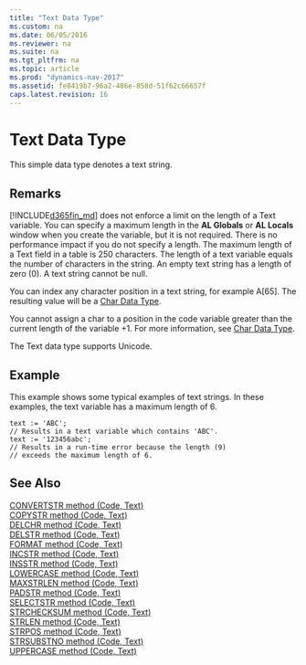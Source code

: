 ```yaml
---
title: "Text Data Type"
ms.custom: na
ms.date: 06/05/2016
ms.reviewer: na
ms.suite: na
ms.tgt_pltfrm: na
ms.topic: article
ms.prod: "dynamics-nav-2017"
ms.assetid: fe8419b7-96a2-486e-858d-51f62c66657f
caps.latest.revision: 16
---
```

# Text Data Type
This simple data type denotes a text string.  
  
## Remarks  
 [!INCLUDE[d365fin_md](../includes/d365fin_md.md)] does not enforce a limit on the length of a Text variable. You can specify a maximum length in the **AL Globals** or **AL Locals** window when you create the variable, but it is not required. There is no performance impact if you do not specify a length. The maximum length of a Text field in a table is 250 characters. The length of a text variable equals the number of characters in the string. An empty text string has a length of zero \(0\). A text string cannot be null.  
  
 You can index any character position in a text string, for example A[65]. The resulting value will be a [Char Data Type](Char-data-type.md).  
  
 You cannot assign a char to a position in the code variable greater than the current length of the variable +1. For more information, see [Char Data Type](Char-data-type.md).  
  
 The Text data type supports Unicode.  
  
## Example  
 This example shows some typical examples of text strings. In these examples, the text variable has a maximum length of 6.  
  
```  
text := 'ABC';  
// Results in a text variable which contains 'ABC'.  
text := '123456abc';  
// Results in a run-time error because the length (9)  
// exceeds the maximum length of 6.  
```  
  
## See Also  
 [CONVERTSTR method \(Code, Text\)](../methods/devenv-CONVERTSTR-method-Code-Text.md)   
 [COPYSTR method \(Code, Text\)](../methods/devenv-COPYSTR-method-Code-Text.md)   
 [DELCHR method \(Code, Text\)](../methods/devenv-DELCHR-method-Code-Text.md)   
 [DELSTR method \(Code, Text\)](../methods/devenv-DELSTR-method-Code-Text.md)   
 [FORMAT method \(Code, Text\)](../methods/devenv-FORMAT-method-Code-Text.md)   
 [INCSTR method \(Code, Text\)](../methods/devenv-INCSTR-method-Code-Text.md)   
 [INSSTR method \(Code, Text\)](../methods/devenv-INSSTR-method-Code-Text.md)   
 [LOWERCASE method \(Code, Text\)](../methods/devenv-LOWERCASE-method-Code-Text.md)   
 [MAXSTRLEN method \(Code, Text\)](../methods/devenv-MAXSTRLEN-method-Code-Text.md)   
 [PADSTR method \(Code, Text\)](../methods/devenv-PADSTR-method-Code-Text.md)   
 [SELECTSTR method \(Code, Text\)](../methods/devenv-SELECTSTR-method-Code-Text.md)   
 [STRCHECKSUM method \(Code, Text\)](../methods/devenv-STRCHECKSUM-method-Code-Text.md)   
 [STRLEN method \(Code, Text\)](../methods/devenv-STRLEN-method-Code-Text.md)   
 [STRPOS method \(Code, Text\)](../methods/devenv-STRPOS-method-Code-Text.md)   
 [STRSUBSTNO method \(Code, Text\)](../methods/devenv-STRSUBSTNO-method-Code-Text.md)   
 [UPPERCASE method \(Code, Text\)](../methods/devenv-UPPERCASE-method-Code-Text.md)